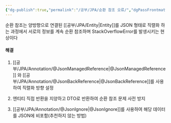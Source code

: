 ```yaml
---
{"dg-publish":true,"permalink":"/공부/JPA/순환 참조 오류/","dgPassFrontmatter":true}
---
```


순환 참조는 양방향으로 연결된 [[공부/JPA/Entity\|Entity]]를 JSON 형태로 직렬화 하는 과정에서 서로의 정보를 계속 순환 참조하며 StackOverflowError를 발생시키는 현상이다

#### 해결
1. [[공부/JPA/Annotation/@JsonManagedReference\|@JsonManagedReference]] 와 [[공부/JPA/Annotation/@JsonBackReference\|@JsonBackReference]]를 사용하여 직렬화 방향 설정

2. 엔티티 직접 반환을 지양하고 DTO로 반환하여 순환 참조 문제 사전 방지

3. [[공부/JPA/Annotation/@JsonIgnore\|@JsonIgnore]]를 사용하여 해당 데이터를 JSON에 비포함(추천하지 않는 방법)